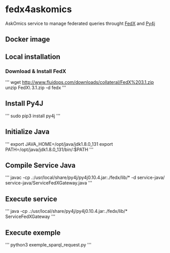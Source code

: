 # fedx4askomics
AskOmics service to manage federated queries throught [FedX](http://www.fluidops.com/en/company/knowledge/open_source.php) and [Py4j](ttps://www.py4j.org/)

## Docker image


## Local installation

### Download & Install FedX

'''
wget http://www.fluidops.com/downloads/collateral/FedX%203.1.zip
unzip FedX\ 3.1.zip -d fedx
'''

## Install Py4J

'''
sudo pip3 install py4j
'''

## Initialize Java
'''
export JAVA_HOME=/opt/java/jdk1.8.0_131
export PATH=/opt/java/jdk1.8.0_131/bin/:$PATH
'''

## Compile Service Java
'''
javac -cp .:/usr/local/share/py4j/py4j0.10.4.jar:./fedx/lib/* -d service-java/ service-java/ServiceFedXGateway.java
'''

## Execute service

'''
java -cp .:/usr/local/share/py4j/py4j0.10.4.jar:./fedx/lib/* ServiceFedXGateway
'''

## Execute exemple
'''
python3 exemple_sparql_request.py
'''



